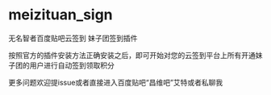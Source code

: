 # meizituan_sign
无名智者百度贴吧云签到 妹子团签到插件

按照官方的插件安装方法正确安装之后，即可开始对您的云签到平台上所有开通妹子团的用户进行自动签到领取积分

更多问题欢迎提issue或者直接进入百度贴吧“昌维吧”艾特或者私聊我
